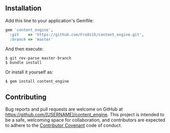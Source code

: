 ## Installation

Add this line to your application's Gemfile:

```ruby
gem 'content_engine',
  :git    => 'https://github.com/Fro0z1k/content_engine.git',
  :branch => 'master'
```
And then execute:
    
    $ git rev-parse master-branch
    $ bundle install

Or install it yourself as:

    $ gem install content_engine

## Contributing

Bug reports and pull requests are welcome on GitHub at https://github.com/[USERNAME]/content_engine. This project is intended to be a safe, welcoming space for collaboration, and contributors are expected to adhere to the [Contributor Covenant](contributor-covenant.org) code of conduct.

